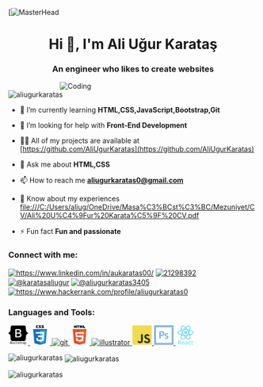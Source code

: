 [![MasterHead](https://repository-images.githubusercontent.com/588181932/e36ec678-7984-4cdd-8e4c-a3932772ff8e)
<h1 align="center">Hi 👋, I'm Ali Uğur Karataş</h1>
<h3 align="center">An engineer who likes to create websites</h3>
<img align="right" alt="Coding" width="400" src="https://cdn.dribbble.com/users/1162077/screenshots/3848914/programmer.gif">

<p align="left"> <img src="https://komarev.com/ghpvc/?username=aliugurkaratas&label=Profile%20views&color=0e75b6&style=flat" alt="aliugurkaratas" /> </p>

- 🌱 I’m currently learning **HTML,CSS,JavaScript,Bootstrap,Git**

- 🤝 I’m looking for help with **Front-End Development**

- 👨‍💻 All of my projects are available at [https://github.com/AliUgurKaratas](https://github.com/AliUgurKaratas)

- 💬 Ask me about **HTML,CSS**

- 📫 How to reach me **aliugurkaratas0@gmail.com**

- 📄 Know about my experiences [file:///C:/Users/aliug/OneDrive/Masa%C3%BCst%C3%BC/Mezuniyet/CV/Ali%20U%C4%9Fur%20Karata%C5%9F%20CV.pdf](file:///C:/Users/aliug/OneDrive/Masa%C3%BCst%C3%BC/Mezuniyet/CV/Ali%20U%C4%9Fur%20Karata%C5%9F%20CV.pdf)

- ⚡ Fun fact **Fun and passionate**

<h3 align="left">Connect with me:</h3>
<p align="left">
<a href="https://linkedin.com/in/https://www.linkedin.com/in/aukaratas00/" target="blank"><img align="center" src="https://raw.githubusercontent.com/rahuldkjain/github-profile-readme-generator/master/src/images/icons/Social/linked-in-alt.svg" alt="https://www.linkedin.com/in/aukaratas00/" height="30" width="40" /></a>
<a href="https://stackoverflow.com/users/21298392" target="blank"><img align="center" src="https://raw.githubusercontent.com/rahuldkjain/github-profile-readme-generator/master/src/images/icons/Social/stack-overflow.svg" alt="21298392" height="30" width="40" /></a>
<a href="https://instagram.com/@karatasali̇ugur" target="blank"><img align="center" src="https://raw.githubusercontent.com/rahuldkjain/github-profile-readme-generator/master/src/images/icons/Social/instagram.svg" alt="@karatasali̇ugur" height="30" width="40" /></a>
<a href="https://www.youtube.com/c/@aliugurkaratas3405" target="blank"><img align="center" src="https://raw.githubusercontent.com/rahuldkjain/github-profile-readme-generator/master/src/images/icons/Social/youtube.svg" alt="@aliugurkaratas3405" height="30" width="40" /></a>
<a href="https://www.hackerrank.com/https://www.hackerrank.com/profile/aliugurkaratas0" target="blank"><img align="center" src="https://raw.githubusercontent.com/rahuldkjain/github-profile-readme-generator/master/src/images/icons/Social/hackerrank.svg" alt="https://www.hackerrank.com/profile/aliugurkaratas0" height="30" width="40" /></a>
</p>

<h3 align="left">Languages and Tools:</h3>
<p align="left"> <a href="https://getbootstrap.com" target="_blank" rel="noreferrer"> <img src="https://raw.githubusercontent.com/devicons/devicon/master/icons/bootstrap/bootstrap-plain-wordmark.svg" alt="bootstrap" width="40" height="40"/> </a> <a href="https://www.w3schools.com/css/" target="_blank" rel="noreferrer"> <img src="https://raw.githubusercontent.com/devicons/devicon/master/icons/css3/css3-original-wordmark.svg" alt="css3" width="40" height="40"/> </a> <a href="https://git-scm.com/" target="_blank" rel="noreferrer"> <img src="https://www.vectorlogo.zone/logos/git-scm/git-scm-icon.svg" alt="git" width="40" height="40"/> </a> <a href="https://www.w3.org/html/" target="_blank" rel="noreferrer"> <img src="https://raw.githubusercontent.com/devicons/devicon/master/icons/html5/html5-original-wordmark.svg" alt="html5" width="40" height="40"/> </a> <a href="https://www.adobe.com/in/products/illustrator.html" target="_blank" rel="noreferrer"> <img src="https://www.vectorlogo.zone/logos/adobe_illustrator/adobe_illustrator-icon.svg" alt="illustrator" width="40" height="40"/> </a> <a href="https://developer.mozilla.org/en-US/docs/Web/JavaScript" target="_blank" rel="noreferrer"> <img src="https://raw.githubusercontent.com/devicons/devicon/master/icons/javascript/javascript-original.svg" alt="javascript" width="40" height="40"/> </a> <a href="https://www.photoshop.com/en" target="_blank" rel="noreferrer"> <img src="https://raw.githubusercontent.com/devicons/devicon/master/icons/photoshop/photoshop-line.svg" alt="photoshop" width="40" height="40"/> </a> <a href="https://reactjs.org/" target="_blank" rel="noreferrer"> <img src="https://raw.githubusercontent.com/devicons/devicon/master/icons/react/react-original-wordmark.svg" alt="react" width="40" height="40"/> </a> </p>

<p><img align="left" src="https://github-readme-stats.vercel.app/api/top-langs?username=aliugurkaratas&show_icons=true&locale=en&layout=compact" alt="aliugurkaratas" /></p>

<p>&nbsp;<img align="center" src="https://github-readme-stats.vercel.app/api?username=aliugurkaratas&show_icons=true&locale=en" alt="aliugurkaratas" /></p>

<p><img align="center" src="https://github-readme-streak-stats.herokuapp.com/?user=aliugurkaratas&" alt="aliugurkaratas" /></p>
